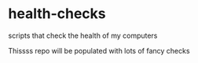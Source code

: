 # health-checks
scripts that check the health of my computers

Thissss repo will be populated with lots of fancy checks
